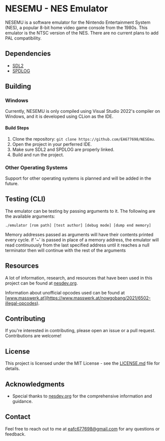 # NESEMU - NES Emulator

NESEMU is a software emulator for the Nintendo Entertainment System (NES), a popular 8-bit home video game console from the 1980s.
This emulator is the NTSC version of the NES. There are no current plans to add PAL compatibility.

## Dependencies

- [SDL2](https://www.libsdl.org/download-2.0.php)
- [SPDLOG](https://github.com/gabime/spdlog)

## Building

### Windows

Currently, NESEMU is only compiled using Visual Studio 2022's compiler on Windows, and it is developed using CLion as the IDE.

#### Build Steps

1. Clone the repository: `git clone https://github.com/EA677698/NESEmu`.
2. Open the project in your perferred IDE.
3. Make sure SDL2 and SPDLOG are properly linked.
4. Build and run the project.

### Other Operating Systems

Support for other operating systems is planned and will be added in the future.

## Testing (CLI)

The emulator can be testing by passing arguments to it. The following are the available arguments:

```./emulator [rom path] [test author] [debug mode] [dump end memory]```

Memory addresses passed as arguments will have their contents printed every cycle.
if '~' is passed in place of a memory address, the emulator will read continuously from the last specified address until
it reaches a null terminator then will continue with the rest of the arguments


## Resources

A lot of information, research, and resources that have been used in this project can be found at [nesdev.org](https://nesdev.org).

Information about unofficial opcodes used can be found at [www.masswerk.at](https://www.masswerk.at/nowgobang/2021/6502-illegal-opcodes).

## Contributing

If you're interested in contributing, please open an issue or a pull request. Contributions are welcome!

## License

This project is licensed under the MIT License - see the [LICENSE.md](LICENSE.md) file for details.

## Acknowledgments

- Special thanks to [nesdev.org](https://nesdev.org) for the comprehensive information and guidance.

## Contact

Feel free to reach out to me at eafc677698@gmail.com for any questions or feedback.
